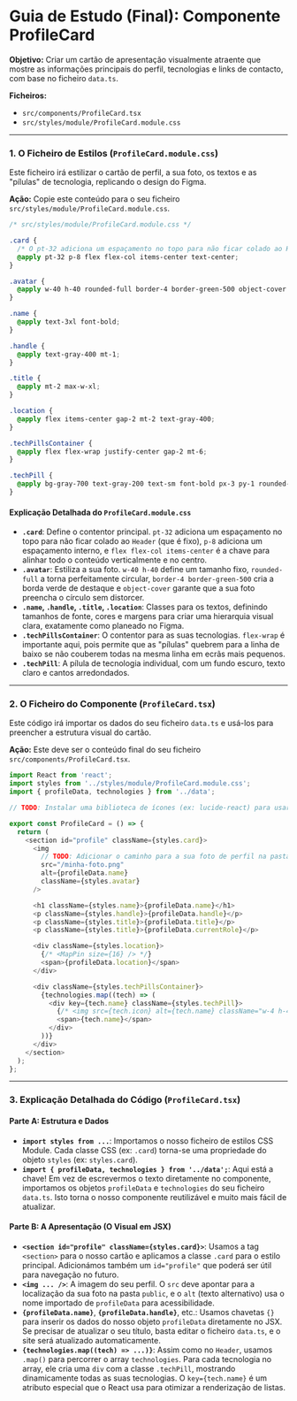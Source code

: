 # Guia de Estudo (Final): Componente ProfileCard

**Objetivo:** Criar um cartão de apresentação visualmente atraente que mostre as informações principais do perfil, tecnologias e links de contacto, com base no ficheiro `data.ts`.

**Ficheiros:**
* `src/components/ProfileCard.tsx`
* `src/styles/module/ProfileCard.module.css`

---

### **1. O Ficheiro de Estilos (`ProfileCard.module.css`)**

Este ficheiro irá estilizar o cartão de perfil, a sua foto, os textos e as "pílulas" de tecnologia, replicando o design do Figma.

**Ação:** Copie este conteúdo para o seu ficheiro `src/styles/module/ProfileCard.module.css`.

```css
/* src/styles/module/ProfileCard.module.css */

.card {
  /* O pt-32 adiciona um espaçamento no topo para não ficar colado ao Header (que é fixo) */
  @apply pt-32 p-8 flex flex-col items-center text-center;
}

.avatar {
  @apply w-40 h-40 rounded-full border-4 border-green-500 object-cover mb-4;
}

.name {
  @apply text-3xl font-bold;
}

.handle {
  @apply text-gray-400 mt-1;
}

.title {
  @apply mt-2 max-w-xl;
}

.location {
  @apply flex items-center gap-2 mt-2 text-gray-400;
}

.techPillsContainer {
  @apply flex flex-wrap justify-center gap-2 mt-6;
}

.techPill {
  @apply bg-gray-700 text-gray-200 text-sm font-bold px-3 py-1 rounded-md flex items-center gap-2;
}
```

#### **Explicação Detalhada do `ProfileCard.module.css`**

* **`.card`**: Define o contentor principal. `pt-32` adiciona um espaçamento no topo para não ficar colado ao `Header` (que é fixo), `p-8` adiciona um espaçamento interno, e `flex flex-col items-center` é a chave para alinhar todo o conteúdo verticalmente e no centro.
* **`.avatar`**: Estiliza a sua foto. `w-40 h-40` define um tamanho fixo, `rounded-full` a torna perfeitamente circular, `border-4 border-green-500` cria a borda verde de destaque e `object-cover` garante que a sua foto preencha o círculo sem distorcer.
* **`.name`, `.handle`, `.title`, `.location`**: Classes para os textos, definindo tamanhos de fonte, cores e margens para criar uma hierarquia visual clara, exatamente como planeado no Figma.
* **`.techPillsContainer`**: O contentor para as suas tecnologias. `flex-wrap` é importante aqui, pois permite que as "pílulas" quebrem para a linha de baixo se não couberem todas na mesma linha em ecrãs mais pequenos.
* **`.techPill`**: A pílula de tecnologia individual, com um fundo escuro, texto claro e cantos arredondados.

---

### **2. O Ficheiro do Componente (`ProfileCard.tsx`)**

Este código irá importar os dados do seu ficheiro `data.ts` e usá-los para preencher a estrutura visual do cartão.

**Ação:** Este deve ser o conteúdo final do seu ficheiro `src/components/ProfileCard.tsx`.

```typescript
import React from 'react';
import styles from '../styles/module/ProfileCard.module.css';
import { profileData, technologies } from '../data';

// TODO: Instalar uma biblioteca de ícones (ex: lucide-react) para usar aqui.

export const ProfileCard = () => {
  return (
    <section id="profile" className={styles.card}>
      <img
        // TODO: Adicionar o caminho para a sua foto de perfil na pasta 'public'.
        src="/minha-foto.png"
        alt={profileData.name}
        className={styles.avatar}
      />

      <h1 className={styles.name}>{profileData.name}</h1>
      <p className={styles.handle}>{profileData.handle}</p>
      <p className={styles.title}>{profileData.title}</p>
      <p className={styles.title}>{profileData.currentRole}</p>

      <div className={styles.location}>
        {/* <MapPin size={16} /> */}
        <span>{profileData.location}</span>
      </div>

      <div className={styles.techPillsContainer}>
        {technologies.map((tech) => (
          <div key={tech.name} className={styles.techPill}>
            {/* <img src={tech.icon} alt={tech.name} className="w-4 h-4" /> */}
            <span>{tech.name}</span>
          </div>
        ))}
      </div>
    </section>
  );
};
```

---

### **3. Explicação Detalhada do Código (`ProfileCard.tsx`)**

#### **Parte A: Estrutura e Dados**

* **`import styles from ...`**: Importamos o nosso ficheiro de estilos CSS Module. Cada classe CSS (ex: `.card`) torna-se uma propriedade do objeto `styles` (ex: `styles.card`).
* **`import { profileData, technologies } from '../data';`**: Aqui está a chave! Em vez de escrevermos o texto diretamente no componente, importamos os objetos `profileData` e `technologies` do seu ficheiro `data.ts`. Isto torna o nosso componente reutilizável e muito mais fácil de atualizar.

#### **Parte B: A Apresentação (O Visual em JSX)**

* **`<section id="profile" className={styles.card}>`**: Usamos a tag `<section>` para o nosso cartão e aplicamos a classe `.card` para o estilo principal. Adicionámos também um `id="profile"` que poderá ser útil para navegação no futuro.
* **`<img ... />`**: A imagem do seu perfil. O `src` deve apontar para a localização da sua foto na pasta `public`, e o `alt` (texto alternativo) usa o nome importado de `profileData` para acessibilidade.
* **`{profileData.name}`**, **`{profileData.handle}`**, etc.: Usamos chavetas `{}` para inserir os dados do nosso objeto `profileData` diretamente no JSX. Se precisar de atualizar o seu título, basta editar o ficheiro `data.ts`, e o site será atualizado automaticamente.
* **`{technologies.map((tech) => ...)}`**: Assim como no `Header`, usamos `.map()` para percorrer o array `technologies`. Para cada tecnologia no array, ele cria uma `div` com a classe `.techPill`, mostrando dinamicamente todas as suas tecnologias. O `key={tech.name}` é um atributo especial que o React usa para otimizar a renderização de listas.